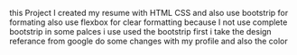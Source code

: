 this Project I created my resume with HTML CSS and also use bootstrip for formating also use flexbox for clear formatting because I not use complete bootstrip in some palces i use used the bootstrip
first i take the design referance from google 
do some changes with my profile and also the color